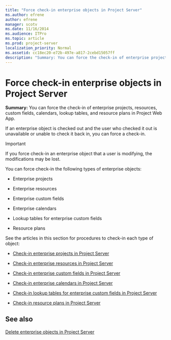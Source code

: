 ```yaml
---
title: "Force check-in enterprise objects in Project Server"
ms.author: efrene
author: efrene
manager: scotv
ms.date: 11/16/2014
ms.audience: ITPro
ms.topic: article
ms.prod: project-server
localization_priority: Normal
ms.assetid: cc18ec20-e72b-497e-a817-2cebd15057ff
description: "Summary: You can force the check-in of enterprise projects, resources, custom fields, calendars, lookup tables, and resource plans in Project Web App."
---
```


# Force check-in enterprise objects in Project Server
 
 **Summary:** You can force the check-in of enterprise projects, resources, custom fields, calendars, lookup tables, and resource plans in Project Web App.
  
If an enterprise object is checked out and the user who checked it out is unavailable or unable to check it back in, you can force a check-in.
  
> [!IMPORTANT]
> If you force check-in an enterprise object that a user is modifying, the modifications may be lost. 
  
You can force check-in the following types of enterprise objects:
  
- Enterprise projects
    
- Enterprise resources
    
- Enterprise custom fields
    
- Enterprise calendars
    
- Lookup tables for enterprise custom fields
    
- Resource plans
    
See the articles in this section for procedures to check-in each type of object:
  
- [Check-in enterprise projects in Project Server](check-in-enterprise-projects-in-project-server.md)
    
- [Check-in enterprise resources in Project Server](check-in-enterprise-resources-in-project-server.md)
    
- [Check-in enterprise custom fields in Project Server](check-in-enterprise-custom-fields-in-project-server.md)
    
- [Check-in enterprise calendars in Project Server](check-in-enterprise-calendars-in-project-server.md)
    
- [Check-in lookup tables for enterprise custom fields in Project Server](check-in-lookup-tables-for-enterprise-custom-fields-in-project-server.md)
    
- [Check-in resource plans in Project Server](check-in-resource-plans-in-project-server.md)
    
## See also

#### 

[Delete enterprise objects in Project Server](delete-enterprise-objects-in-project-server.md)

